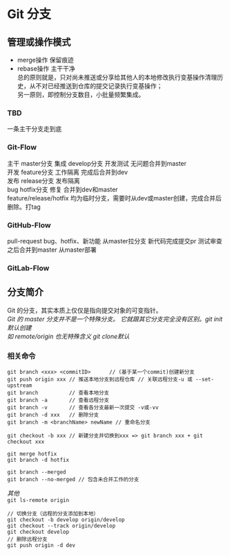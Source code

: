 # Git 分支
## 管理或操作模式
+ merge操作 保留痕迹
+ rebase操作 主干干净  
总的原则就是，只对尚未推送或分享给其他人的本地修改执行变基操作清理历史，从不对已经推送到仓库的提交记录执行变基操作；<br />
另一原则，即控制分支数目，小批量频繁集成。

### TBD
一条主干分支走到底

### Git-Flow
主干 master分支
集成 develop分支 开发测试 无问题合并到master  
开发 feature分支 工作隔离 完成后合并到dev  
发布 release分支 发布隔离  
bug hotfix分支 修复 合并到dev和master  
feature/release/hotfix 均为临时分支，需要时从dev或master创建，完成合并后删除。打tag

### GitHub-Flow
pull-request
bug、hotfix、新功能 从master拉分支
新代码完成提交pr 测试审查之后合并到master
从master部署

### GitLab-Flow

## 分支简介
Git 的分支，其实本质上仅仅是指向提交对象的可变指针。  
*Git 的 master 分支并不是一个特殊分支。 它就跟其它分支完全没有区别。git init默认创建*  
*如 remote/origin 也无特殊含义 git clone默认*

### 相关命令
```
git branch <xxx> <commitID>      // (基于某一个commit)创建新分支
git push origin xxx // 推送本地分支到远程仓库 // 关联远程分支-u 或 --set-upstream
git branch          // 查看本地分支
git branch -a       // 查看远程分支
git branch -v       // 查看各分支最新一次提交 -v或-vv
git branch -d xxx   // 删除分支
git branch -m <branchName> newName // 重命名分支

git checkout -b xxx // 新建分支并切换到xxx => git branch xxx + git checkout xxx

git merge hotfix
git branch -d hotfix

git branch --merged
git branch --no-merged // 包含未合并工作的分支
```
*其他*  
`git ls-remote origin`
```
// 切换分支（远程的分支添加到本地）
git checkout -b develop origin/develop
git checkout --track origin/develop
git checkout develop
// 删除远程分支
git push origin -d dev
```